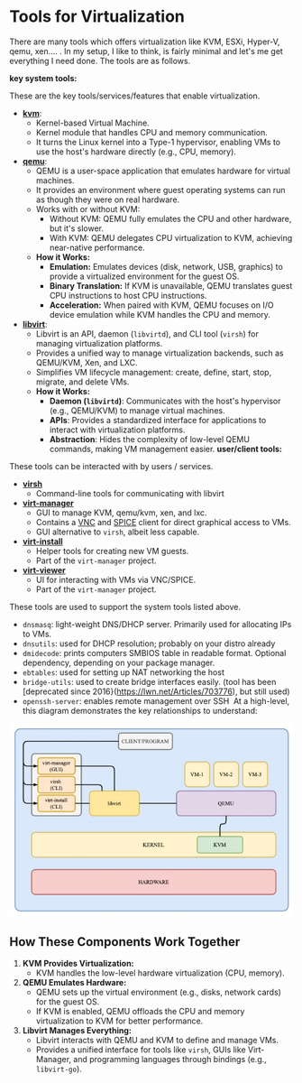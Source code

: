 # Tools for Virtualization

There are many tools which offers virtualization like KVM, ESXi, Hyper-V, qemu, xen.... . In my setup, I like to think, is fairly minimal and let's me get everything I need done. The tools are as follows.

**key system tools:**

These are the key tools/services/features that enable virtualization.

- **[kvm](https://www.linux-kvm.org/page/Main_Page)**:
    - Kernel-based Virtual Machine.
    - Kernel module that handles CPU and memory communication.
    - It turns the Linux kernel into a Type-1 hypervisor, enabling VMs to use the host's hardware directly (e.g., CPU, memory).
- **[qemu](https://www.qemu.org/)**:
	- QEMU is a user-space application that emulates hardware for virtual machines.
	- It provides an environment where guest operating systems can run as though they were on real hardware.
	- Works with or without KVM:
	    - Without KVM: QEMU fully emulates the CPU and other hardware, but it's slower.
	    - With KVM: QEMU delegates CPU virtualization to KVM, achieving near-native performance.
	 - **How it Works:**
		- **Emulation:** Emulates devices (disk, network, USB, graphics) to provide a virtualized environment for the guest OS.
		- **Binary Translation:** If KVM is unavailable, QEMU translates guest CPU instructions to host CPU instructions.
		- **Acceleration:** When paired with KVM, QEMU focuses on I/O device emulation while KVM handles the CPU and memory.
- **[libvirt](https://libvirt.org/)**:
    - Libvirt is an API, daemon (`libvirtd`), and CLI tool (`virsh`) for managing virtualization platforms.
    - Provides a unified way to manage virtualization backends, such as QEMU/KVM, Xen, and LXC.
    - Simplifies VM lifecycle management: create, define, start, stop, migrate, and delete VMs.
    - **How it Works:**
		- **Daemon (`libvirtd`)**: Communicates with the host's hypervisor (e.g., QEMU/KVM) to manage virtual machines.
		- **APIs**: Provides a standardized interface for applications to interact with virtualization platforms.
		- **Abstraction**: Hides the complexity of low-level QEMU commands, making VM management easier.
**user/client tools:**

These tools can be interacted with by users / services.

- **[virsh](https://libvirt.org/manpages/virsh.html)**
    - Command-line tools for communicating with libvirt
- **[virt-manager](https://virt-manager.org/)**
    - GUI to manage KVM, qemu/kvm, xen, and lxc.
    - Contains a [VNC](https://en.wikipedia.org/wiki/Virtual_Network_Computing) and [SPICE](https://en.wikipedia.org/wiki/Simple_Protocol_for_Independent_Computing_Environments) client for direct graphical access to VMs.
    - GUI alternative to `virsh`, albeit less capable.
- **[virt-install](https://linux.die.net/man/1/virt-install)**
    - Helper tools for creating new VM guests.
    - Part of the `virt-manager` project.
- **[virt-viewer](https://linux.die.net/man/1/virt-viewer)**
    - UI for interacting with VMs via VNC/SPICE.
    - Part of the `virt-manager` project.

These tools are used to support the system tools listed above.

- `dnsmasq`: light-weight DNS/DHCP server. Primarily used for allocating IPs to VMs.
- `dnsutils`: used for DHCP resolution; probably on your distro already
- `dmidecode`: prints computers SMBIOS table in readable format. Optional dependency, depending on your package manager.
- `ebtables`: used for setting up NAT networking the host
- `bridge-utils`: used to create bridge interfaces easily. (tool has been [deprecated since 2016}(https://lwn.net/Articles/703776), but still used)
- `openssh-server`: enables remote management over SSH
 At a high-level, this diagram demonstrates the key relationships to understand:

![tools-demonstration](../Images/tools_workflow.jpg)
## **How These Components Work Together**

1. **KVM Provides Virtualization:**
    - KVM handles the low-level hardware virtualization (CPU, memory).
2. **QEMU Emulates Hardware:**
    - QEMU sets up the virtual environment (e.g., disks, network cards) for the guest OS.
    - If KVM is enabled, QEMU offloads the CPU and memory virtualization to KVM for better performance.
3. **Libvirt Manages Everything:**
    - Libvirt interacts with QEMU and KVM to define and manage VMs.
    - Provides a unified interface for tools like `virsh`, GUIs like Virt-Manager, and programming languages through bindings (e.g., `libvirt-go`).

